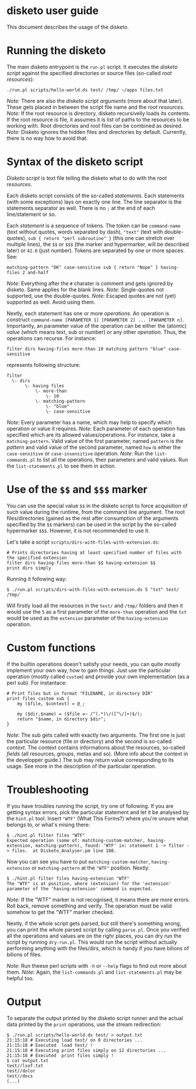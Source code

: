# disketo user guide

This document describes the usage of the disketo.

# Running the disketo

The main disketo entrypoint is the `run.pl` script. It executes the _disketo script_ against the specified directories or source files (so-called _root resources_):
```
./run.pl scripts/hello-world.ds test/ /tmp/ ~/apps files.txt
```
_Note:_ There are also the _disketo script arguments_ (more about that later). These gets placed in between the script file name and the _root resources_.
_Note:_ If the root resource is directory, disketo recursivelly loads its contents. If the root resource is file, it assumes it is list of paths to the resources to be working with. Root directories and root files can be combined as desired.
_Note:_ Disketo ignores the hidden files and directories by default. Currently, there is no way how to avoid that.

# Syntax of the disketo script
_Disketo script_ is text file telling the disketo what to do with the _root resources_.

Each disketo script consists of the so-called _statements_. Each statements (with some exceptions) lays on exactly one line. The line separator is the statements separator as well. There is no `;` at the end of each line/statement or so.

Each _statement_ is a sequence of tokens. The token can be `command-name` (text without quotes, words separated by dash), `"text"` (text with double-quotes), `sub { return "perl subroutine" }` (this one can stretch over multiple lines), the `$$` or `$$$` (the marker and hypermarker, will be described later) or `42.0` (just number). Tokens are separated by one or more spaces. See:
```
matching-pattern "OK" case-sensitive sub { return "Nope" } having-files 2 and-half
```
_Note:_ Everything after the `#` charater is comment and gets ignored by disketo. Same applies for the blank lines.
_Note:_ Single-quotes not supported, use the double-quotes.
_Note:_ Escaped quotes are not (yet) supported as well. Avoid using them.

Nextly, each statement has one or more _operations_. An operation is construct `command-name [PARAMETER 1] [PARAMETER 2] ... [PARAMETER n]`. Importantly, an parameter value of the operation can be either the (atomic) _value_ (which means text, sub or number) or any other _operation_. Thus, the operations can recurse. For instance:
```
filter dirs having-files more-than 10 matching pattern "blue" case-sensitive
```
represents following structure:
```
filter
  \- dirs
       \- having files
           \- more-than
               \- 10
           \- matching-pattern
               \- "blue"
               \- case-sensitive
```

_Note:_ Every parameter has a name, which may help to specify which operation or value it requires.
_Note:_ Each parameter of each operation has specified which are its allowed values/operations. For instance, take a `matching-pattern`. Valid value of the first parameter, named `pattern` is _the pattern_ and valid value of the second parameter, named `how` is either the `case-sensitive` or `case-insensitive` operation.
_Note:_ Run the `list-commands.pl` to list all the operations, their parameters and valid values. Run the `list-statements.pl` to see them in action.

# Use of the `$$` and `$$$` marker
You can use the special value `$$` in the disketo script to force acquisition of such value during the runtime, from the command line argument. The root files/directories (gained as the rest after consumption of the arguments specified by the `$$` markers) can be used in the script by the so-called hypermarker `$$$`. However, it is not recommended to use it.

Let's take a script `scripts/dirs-with-files-with-extension.ds`:
```
# Prints directories having at least specified number of files with the specified extension
filter dirs having-files more-than $$ having-extension $$
print dirs simply
```
Running it following way:
```
$ ./run.pl scripts/dirs-with-files-with-extension.ds 5 "txt" test/ /tmp/
```
Will firstly load all the resources in the `test/` and `/tmp/` folders and then it would use the `5` as a first parameter of the `more-than` operation and the `txt` would be used as the `extension` parameter of the `having-extension` operation.

# Custom functions
If the builtin operations doesn't satisfy your needs, you can quite mostly implement your own way, how to gain things. Just use the particular operation (mostly called `custom`) and provide your own implementation (as a perl sub). For instantace:
```
# Print files but in format "FILENAME, in directory DIR"
print files custom sub {
	my ($file, $context) = @_;
	
	my ($dir,$name) = ($file =~ /^(.*)\/([^\/]+)$/);
	return "$name, in directory $dir";
}
```

_Note:_ The sub gets called with exactly two arguments. The first one is just the particular resource (file or directory) and the second is so-called _context_. The context contains informations about the resources, so-called _fields_ (all resources, groups, metas and so). (More info about the context in the developper guide.) The sub may return value corresponding to its usage. See more in the description of the particular operation.

# Troubleshooting

If you have troubles running the script, try one of following. If you are getting syntax errors, pick the particular statement and let it be analysed by the `hint.pl` tool. Insert `"WTF"` (What This Forms?) where you're unsure what belongs to, or what's mising there:
```
$ ./hint.pl filter files "WTF"
Expected operation (some of: matching-custom-matcher, having-extension, matching-pattern), found: 'WTF' in: statement 1 -> filter -> files.  at Disketo_Analyser.pm line 108.
```
Now you can see you have to put `matching-custom-matcher`, `having-extension` or `matching-pattern` at the `"WTF"` position. Nextly:
```
$ ./hint.pl filter files having-extension "WTF"
The "WTF" is at position, where (extension) for the 'extension' parameter of the 'having-extension' command is expected.
```
_Note:_ If the "WTF" marker is not recognised, it means there are more errors. Roll back, remove something and verify. The operation must be valid somehow to get the "WTF" marker checked.

Nextly, if the whole script gets parsed, but still there's something wrong, you can print the whole parsed script by calling `parse.pl`. Once you verified all the operations and values are on the righr places, you can dry run the script by running `dry-run.pl`. This would run the script without actually performing anything with the files/dirs, which is handy if you have bilions of bilions of files.

_Note:_ Run theese perl scripts with `-h` or `--help` flags to find out more about them.
_Note:_ Again, the `list-commands.pl` and `list-statements.pl` may be helpful too.

# Output
To separate the output printed by the disketo script runner and the actual data printed by the `print` operations, use the stream redirection:
```
$ ./run.pl scripts/hello-world.ds test/ > output.txt
21:15:18 # Executing load test/ on 0 directories ...
21:15:18 # Executed  load test/ !
21:15:18 # Executing print files simply on 12 directories ...
21:15:18 # Executed  print files simply !
$ cat output.txt
test//lsof.txt
test//dolor
test//docs
(...)
```










